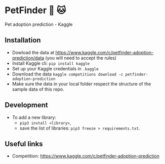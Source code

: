 # PetFinder 🐶 🐱

Pet adoption prediction - Kaggle

## Installation

- Dowload the data at https://www.kaggle.com/c/petfinder-adoption-prediction/data (you will need to accept the rules)
- Install Kaggle cli: `pip install kaggle`
- Set up your Kaggle credentials in `.kaggle`
- Download the data `kaggle competitions download -c petfinder-adoption-prediction`
- Make sure the data in your local folder respect the structure of the sample data of this repo.

## Development

- To add a new library:
  - `pip3 install <library>`,
  - save the list of libraries: `pip3 freeze > requirements.txt`.

## Useful links

- Competition: https://www.kaggle.com/c/petfinder-adoption-prediction
